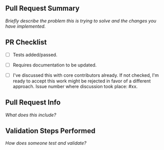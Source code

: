 <!--
Thank you for submitting a Pull Request.

Note:
  - Read our Pull Request guidelines:
    https://github.com/CMihai99/medita/blob/main/docs/how-to/maintaining/PullRequestGuidelines.md

  - Associate an issue with the Pull Request.

  - Ensure that the code is up-to-date with the main branch.

  - Include the following information in your PR description.
-->

## Pull Request Summary

*Briefly describe the problem this is trying to solve and the changes you have implemented.*

## PR Checklist

-   [ ] Tests added/passed.

-   [ ] Requires documentation to be updated.

-   [ ] I've discussed this with core contributors already.
    If not checked, I'm ready to accept this work might be rejected in favor of a different approach.
    Issue number where discussion took place: #xx.

## Pull Request Info

*What does this include?*

## Validation Steps Performed

*How does someone test and validate?*
